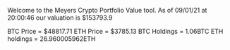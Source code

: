 Welcome to the Meyers Crypto Portfolio Value tool. 
As of 09/01/21 at 20:00:46 our valuation is $153793.9 

BTC Price = $48817.71
 ETH Price = $3785.13
BTC Holdings = 1.06BTC
 ETH holdings = 26.960005962ETH 
